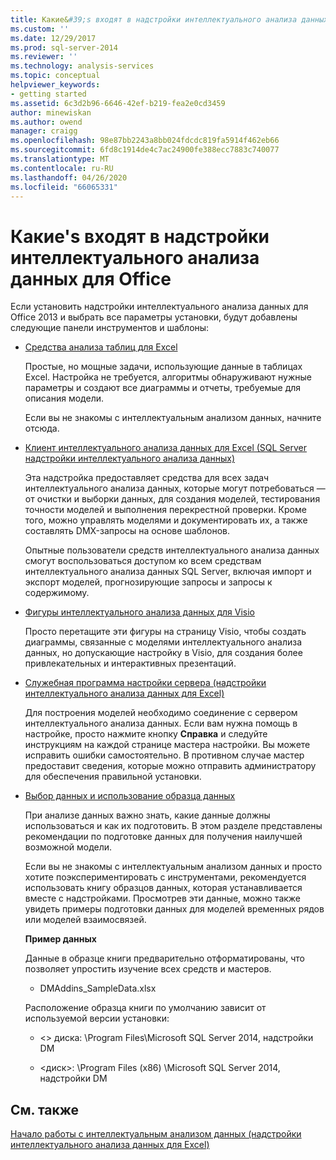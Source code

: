 ```yaml
---
title: Какие&#39;s входят в надстройки интеллектуального анализа данных для Office | Документация Майкрософт
ms.custom: ''
ms.date: 12/29/2017
ms.prod: sql-server-2014
ms.reviewer: ''
ms.technology: analysis-services
ms.topic: conceptual
helpviewer_keywords:
- getting started
ms.assetid: 6c3d2b96-6646-42ef-b219-fea2e0cd3459
author: minewiskan
ms.author: owend
manager: craigg
ms.openlocfilehash: 98e87bb2243a8bb024fdcdc819fa5914f462eb66
ms.sourcegitcommit: 6fd8c1914de4c7ac24900fe388ecc7883c740077
ms.translationtype: MT
ms.contentlocale: ru-RU
ms.lasthandoff: 04/26/2020
ms.locfileid: "66065331"
---
```

# <a name="what39s-included-in-the-data-mining-add-ins-for-office"></a>Какие&#39;s входят в надстройки интеллектуального анализа данных для Office
  Если установить надстройки интеллектуального анализа данных для Office 2013 и выбрать все параметры установки, будут добавлены следующие панели инструментов и шаблоны:  
  
-   [Средства анализа таблиц для Excel](table-analysis-tools-for-excel.md)  
  
     Простые, но мощные задачи, использующие данные в таблицах Excel. Настройка не требуется, алгоритмы обнаруживают нужные параметры и создают все диаграммы и отчеты, требуемые для описания модели.  
  
     Если вы не знакомы с интеллектуальным анализом данных, начните отсюда.  
  
-   [Клиент интеллектуального анализа данных для Excel &#40;SQL Server надстройки интеллектуального анализа данных&#41;](data-mining-client-for-excel-sql-server-data-mining-add-ins.md)  
  
     Эта надстройка предоставляет средства для всех задач интеллектуального анализа данных, которые могут потребоваться — от очистки и выборки данных, для создания моделей, тестирования точности моделей и выполнения перекрестной проверки. Кроме того, можно управлять моделями и документировать их, а также составлять DMX-запросы на основе шаблонов.  
  
     Опытные пользователи средств интеллектуального анализа данных смогут воспользоваться доступом ко всем средствам интеллектуального анализа данных SQL Server, включая импорт и экспорт моделей, прогнозирующие запросы и запросы к содержимому.  
  
-   [Фигуры интеллектуального анализа данных для Visio](data-mining-shapes-for-visio.md)  
  
     Просто перетащите эти фигуры на страницу Visio, чтобы создать диаграммы, связанные с моделями интеллектуального анализа данных, но допускающие настройку в Visio, для создания более привлекательных и интерактивных презентаций.  
  
-   [Служебная программа настройки сервера &#40;надстройки интеллектуального анализа данных для Excel&#41;](server-configuration-utility-data-mining-add-ins-for-excel.md)  
  
     Для построения моделей необходимо соединение с сервером интеллектуального анализа данных. Если вам нужна помощь в настройке, просто нажмите кнопку **Справка** и следуйте инструкциям на каждой странице мастера настройки. Вы можете исправить ошибки самостоятельно. В противном случае мастер предоставит сведения, которые можно отправить администратору для обеспечения правильной установки.  
  
-   [Выбор данных и использование образца данных](choosing-data-for-data-mining.md)  
  
     При анализе данных важно знать, какие данные должны использоваться и как их подготовить. В этом разделе представлены рекомендации по подготовке данных для получения наилучшей возможной модели.  
  
     Если вы не знакомы с интеллектуальным анализом данных и просто хотите поэкспериментировать с инструментами, рекомендуется использовать книгу образцов данных, которая устанавливается вместе с надстройками. Просмотрев эти данные, можно также увидеть примеры подготовки данных для моделей временных рядов или моделей взаимосвязей.  
  
     **Пример данных**  
  
     Данные в образце книги предварительно отформатированы, что позволяет упростить изучение всех средств и мастеров.  
  
    -   DMAddins_SampleData.xlsx  
  
     Расположение образца книги по умолчанию зависит от используемой версии установки:  
  
    -   \<> диска: \Program Files\Microsoft SQL Server 2014, надстройки DM  
  
    -   \<диск>: \Program Files (x86) \Microsoft SQL Server 2014, надстройки DM  
  
## <a name="see-also"></a>См. также  
 [Начало работы с интеллектуальным анализом данных &#40;надстройки интеллектуального анализа данных для Excel&#41;](getting-started-with-data-mining-data-mining-add-ins-for-excel.md)  
  
  
